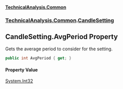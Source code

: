 #### [TechnicalAnalysis\.Common](Atypical.TechnicalAnalysis.Common.md 'Atypical\.TechnicalAnalysis\.Common')
### [TechnicalAnalysis\.Common](Atypical.TechnicalAnalysis.Common.md#TechnicalAnalysis.Common 'TechnicalAnalysis\.Common').[CandleSetting](CandleSetting.md 'TechnicalAnalysis\.Common\.CandleSetting')

## CandleSetting\.AvgPeriod Property

Gets the average period to consider for the setting\.

```csharp
public int AvgPeriod { get; }
```

#### Property Value
[System\.Int32](https://docs.microsoft.com/en-us/dotnet/api/System.Int32 'System\.Int32')